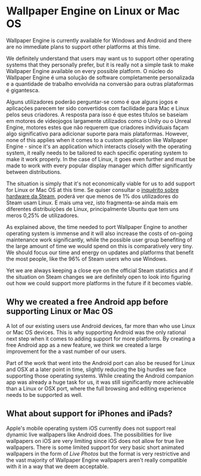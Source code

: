 # Wallpaper Engine on Linux or Mac OS

Wallpaper Engine is currently available for Windows and Android and there are no immediate plans to support other platforms at this time.

We definitely understand that users may want us to support other operating systems that they personally prefer, but it is really not a simple task to make Wallpaper Engine available on every possible platform. O núcleo do Wallpaper Engine é uma solução de software completamente personalizada e a quantidade de trabalho envolvida na conversão para outras plataformas é gigantesca.

Alguns utilizadores poderão perguntar-se como é que alguns jogos e aplicações parecem ter sido convertidos com facilidade para Mac e Linux pelos seus criadores. A resposta para isso é que estes títulos se baseiam em motores de videojogos largamente utilizados como o Unity ou o Unreal Engine, motores estes que não requerem que criadores individuais façam algo significativo para adicionar suporte para mais plataformas. However, none of this applies when it comes to a custom application like Wallpaper Engine - since it's an application which interacts closely with the operating system, it really needs to be tailored to each specific operating system to make it work properly. In the case of Linux, it goes even further and must be made to work with every popular display manager which differ significantly between distributions.

The situation is simply that it's not economically viable for us to add support for Linux or Mac OS at this time. Se quiser consultar o [inquérito sobre hardware da Steam](https://store.steampowered.com/hwsurvey), poderá ver que menos de 1% dos utilizadores do Steam usam Linux. E mais uma vez, isto fragmenta-se ainda mais em diferentes distribuições de Linux, principalmente Ubuntu que tem uns meros 0,25% de utilizadores.

As explained above, the time needed to port Wallpaper Engine to another operating system is immense and it will also increase the costs of on-going maintenance work significantly, while the possible user group benefiting of the large amount of time we would spend on this is comparatively very tiny. We should focus our time and energy on updates and platforms that benefit the most people, like the 96% of Steam users who use Windows.

Yet we are always keeping a close eye on the official Steam statistics and if the situation on Steam changes we are definitely open to look into figuring out how we could support more platforms in the future if it becomes viable.

## Why we created a free Android app before supporting Linux or Mac OS

A lot of our existing users use Android devices, far more than who use Linux or Mac OS devices. This is why supporting Android was the only rational next step when it comes to adding support for more platforms. By creating a free Android app as a new feature, we think we created a large improvement for the a vast number of our users.

Part of the work that went into the Android port can also be reused for Linux and OSX at a later point in time, slightly reducing the big hurdles we face supporting those operating systems. While creating the Android companion app was already a huge task for us, it was still significantly more achievable than a Linux or OSX port, where the full browsing and editing experience needs to be supported as well.

## What about support for iPhones and iPads?

Apple's mobile operating system iOS currently does not support real dynamic live wallpapers like Android does. The possibilities for live wallpapers on iOS are very limiting since iOS does not allow for true live wallpapers. There is some limited support for very basic short animated wallpapers in the form of *Live Photos* but the format is very restrictive and the vast majority of Wallpaper Engine wallpapers aren't really compatible with it in a way that we deem acceptable.
